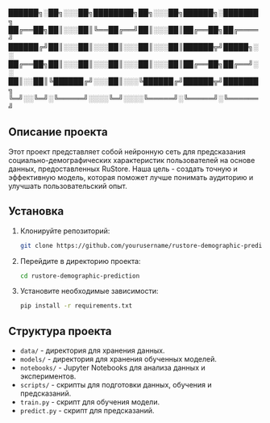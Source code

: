
██████╗░██╗░░░██╗████████╗██╗░░░██╗██████╗░███████╗
██╔══██╗██║░░░██║╚══██╔══╝██║░░░██║██╔══██╗██╔════╝
██████╔╝██║░░░██║░░░██║░░░██║░░░██║██████╦╝█████╗░░
██╔══██╗██║░░░██║░░░██║░░░██║░░░██║██╔══██╗██╔══╝░░
██║░░██║╚██████╔╝░░░██║░░░╚██████╔╝██████╦╝███████╗
╚═╝░░╚═╝░╚═════╝░░░░╚═╝░░░░╚═════╝░╚═════╝░╚══════╝
## Описание проекта

Этот проект представляет собой нейронную сеть для предсказания социально-демографических характеристик пользователей на основе данных, предоставленных RuStore. Наша цель - создать точную и эффективную модель, которая поможет лучше понимать аудиторию и улучшать пользовательский опыт.

## Установка

1. Клонируйте репозиторий:
    ```bash
    git clone https://github.com/yourusername/rustore-demographic-prediction.git
    ```
2. Перейдите в директорию проекта:
    ```bash
    cd rustore-demographic-prediction
    ```
3. Установите необходимые зависимости:
    ```bash
    pip install -r requirements.txt
    ```

## Структура проекта

- `data/` - директория для хранения данных.
- `models/` - директория для хранения обученных моделей.
- `notebooks/` - Jupyter Notebooks для анализа данных и экспериментов.
- `scripts/` - скрипты для подготовки данных, обучения и предсказаний.
- `train.py` - скрипт для обучения модели.
- `predict.py` - скрипт для предсказаний.
